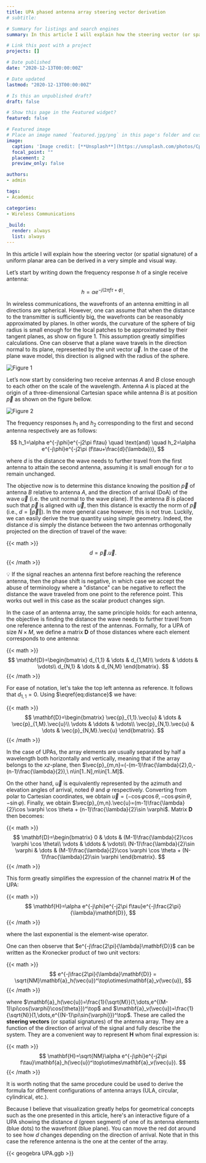 ```yaml
---
title: UPA phased antenna array steering vector derivation
# subtitle:

# Summary for listings and search engines
summary: In this article I will explain how the steering vector (or spatial signature) of a uniform planar area can be derived in a very simple and visual way.

# Link this post with a project
projects: []

# Date published
date: "2020-12-13T00:00:00Z"

# Date updated
lastmod: "2020-12-13T00:00:00Z"

# Is this an unpublished draft?
draft: false

# Show this page in the Featured widget?
featured: false

# Featured image
# Place an image named `featured.jpg/png` in this page's folder and customize its options here.
image:
  caption: 'Image credit: [**Unsplash**](https://unsplash.com/photos/CpkOjOcXdUY)'
  focal_point: ""
  placement: 2
  preview_only: false

authors:
- admin

tags:
- Academic

categories:
- Wireless Communications
 
_build:
  render: always
  list: always
---
```


In this article I will explain how the steering vector (or spatial signature) of a uniform planar area can be derived in a very simple and visual way.

Let’s start by writing down the frequency response $h$ of a single receive antenna:

$$
h = \alpha e^{-j(2\pi f\tau + \phi)}.
$$

In wireless communications, the wavefronts of an antenna emitting in all directions are spherical. However, one can assume that when the distance to the transmitter is sufficiently big, the wavefronts can be reasonably approximated by planes. In other words, the curvature of the sphere of big radius is small enough for the local patches to be approximated by their tangent planes, as show on figure 1. This assumption greatly simplifies calculations. One can observe that a plane wave travels in the direction normal to its plane, represented by the unit vector $\vec{u}$. In the case of the plane wave model, this direction is aligned with the radius of the sphere.

![Figure 1](plane_wave_assumption.svg "The plane wave assumption holds for receivers at a great distance from the transmitter.")

Let’s now start by considering two receive antennas $A$ and $B$ close enough to each other on the scale of the wavelength. Antenna $A$ is placed at the origin of a three-dimensional Cartesian space while antenna $B$ is at position $\vec{p}$ as shown on the figure bellow.

![Figure 2](two_antennas.svg "")

The frequency responses $h_1$ and $h_2$ corresponding to the first and second antenna respectively are as follows:

$$
h_1=\alpha e^{-j\phi}e^{-j2\pi f\tau} \quad \text{and} \quad h_2=\alpha e^{-j\phi}e^{-j2\pi (f\tau+\frac{d}{\lambda})},
$$

where $d$ is the distance the wave needs to further travel from the first antenna to attain the second antenna, assuming it is small enough for $\alpha$ to remain unchanged.

The objective now is to determine this distance knowing the position $\vec{p}$ of antenna $B$ relative to antenna $A$, and the direction of arrival (DoA) of the wave $\vec{u}$ (i.e. the unit normal to the wave plane). If the antenna $B$ is placed such that $\vec{p}$ is aligned with $\vec{u}$, then this distance is exactly the norm of $\vec{p}$ (i.e., $d=\Vert\vec{p}\Vert$). In the more general case however, this is not true. Luckily, we can easily derive the true quantity using simple geometry. Indeed, the distance $d$ is simply the distance between the two antennas orthogonally projected on the direction of travel of the wave:

{{< math >}}
$$
\begin{equation}
d = \vec{p}.\vec{u}.
\label{eq:distance}
\end{equation}
$$
{{< /math >}}

<aside>
💡 If the signal reaches an antenna first before reaching the reference antenna, then the phase shift is negative, in which case we accept the abuse of terminology where a "distance" can be negative to reflect the distance the wave traveled from one point to the reference point. This works out well in this case as the scalar product changes sign.
</aside>

In the case of an antenna array, the same principle holds: for each antenna, the objective is finding the distance the wave needs to further travel from one reference antenna to the rest of the antennas. Formally, for a UPA of size $N\times M$, we define a matrix $\mathbf{D}$ of those distances where each element corresponds to one antenna:

{{< math >}}
$$
\mathbf{D}=\begin{bmatrix} 
    d_{1,1} & \dots  & d_{1,M}\\
    \vdots & \ddots & \vdots\\
    d_{N,1} & \dots  & d_{N,M} 
    \end{bmatrix}.
$$
{{< /math >}}

For ease of notation, let's take the top left antenna as reference. It follows that $d_{1,1}=0$. Using $\eqref{eq:distance}$ we have:

{{< math >}}
$$
\mathbf{D}=\begin{bmatrix} 
    \vec{p}_{1,1}.\vec{u} & \dots  & \vec{p}_{1,M}.\vec{u}\\
    \vdots & \ddots & \vdots\\
    \vec{p}_{N,1}.\vec{u} & \dots  & \vec{p}_{N,M}.\vec{u} 
    \end{bmatrix}.
$$
{{< /math >}}

In the case of UPAs, the array elements are usually separated by half a wavelength both horizontally and vertically, meaning that if the array belongs to the $xz$-plane, then $\vec{p}_{m,n}=(-(m-1)\frac{\lambda}{2},0,-(n-1)\frac{\lambda}{2}),\ n\in[1..N],m\in[1..M]$.

On the other hand, $\vec{u}$ is equivalently represented by the azimuth and elevation angles of arrival, noted $\theta$ and $\varphi$ respectively. Converting from polar to Cartesian coordinates, we obtain $\vec{u}=(-\cos{\varphi}\cos{\theta},-\cos{\varphi}\sin{\theta},-\sin{\varphi})$. Finally, we obtain $\vec{p}_{m,n}.\vec{u}=(m-1)\frac{\lambda}{2}\cos \varphi \cos \theta + (n-1)\frac{\lambda}{2}\sin \varphi\$. Matrix $\mathbf{D}$ then becomes:

{{< math >}}
$$
\mathbf{D}=\begin{bmatrix} 
    0 & \dots  & (M-1)\frac{\lambda}{2}\cos \varphi \cos \theta\\
    \vdots & \ddots & \vdots\\
    (N-1)\frac{\lambda}{2}\sin \varphi & \dots  & (M-1)\frac{\lambda}{2}\cos \varphi \cos \theta + (N-1)\frac{\lambda}{2}\sin \varphi 
    \end{bmatrix}.
$$
{{< /math >}}

This form greatly simplifies the expression of the channel matrix $\mathbf{H}$ of the UPA:

{{< math >}}
$$
\mathbf{H}=\alpha e^{-j\phi}e^{-j2\pi f\tau}e^{-j\frac{2\pi}{\lambda}\mathbf{D}},
$$
{{< /math >}}

where the last exponential is the element-wise operator.

One can then observe that $e^{-j\frac{2\pi}{\lambda}\mathbf{D}}$ can be written as the Kronecker product of two unit vectors:

{{< math >}}
$$
e^{-j\frac{2\pi}{\lambda}\mathbf{D}} = \sqrt{NM}\mathbf{a}_h(\vec{u})^\top\otimes\mathbf{a}_v(\vec{u}),
$$
{{< /math >}}

where $\mathbf{a}_h(\vec{u})=\frac{1}{\sqrt{M}}(1,\dots,e^{(M-1)\pi\cos{\varphi}\cos{\theta}})^\top$ and $\mathbf{a}_v(\vec{u})=\frac{1}{\sqrt{N}}(1,\dots,e^{(N-1)\pi\sin{\varphi}})^\top$. These are called the **steering vectors** (or spatial signatures) of the antenna array. They are a function of the direction of arrival of the signal and fully describe the system. They are a convenient way to represent $\mathbf{H}$ whom final expression is:

{{< math >}}
$$
\mathbf{H}=\sqrt{NM}\alpha e^{-j\phi}e^{-j2\pi f\tau}\mathbf{a}_h(\vec{u})^\top\otimes\mathbf{a}_v(\vec{u}).
$$
{{< /math >}}

It is worth noting that the same procedure could be used to derive the formula for different configurations of antenna arrays (ULA, circular, cylindrical, etc.).

Because I believe that visualization greatly helps for geometrical concepts such as the one presented in this article, here's an interactive figure of a UPA showing the distance $d$ (green segment) of one of its antenna elements (blue dots) to the wavefront (blue plane). You can move the red dot around to see how $d$ changes depending on the direction of arrival. Note that in this case the reference antenna is the one at the center of the array.

{{< geogebra UPA.ggb >}}